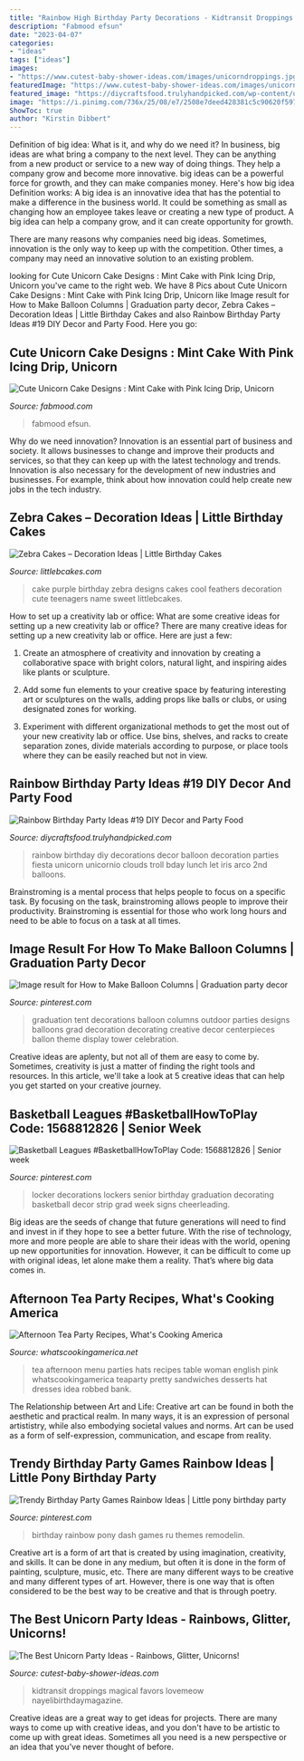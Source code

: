 ```yaml
---
title: "Rainbow High Birthday Party Decorations - Kidtransit Droppings Magical Favors Lovemeow Nayelibirthdaymagazine"
description: "Fabmood efsun"
date: "2023-04-07"
categories:
- "ideas"
tags: ["ideas"]
images:
- "https://www.cutest-baby-shower-ideas.com/images/unicorndroppings.jpg"
featuredImage: "https://www.cutest-baby-shower-ideas.com/images/unicorndroppings.jpg"
featured_image: "https://diycraftsfood.trulyhandpicked.com/wp-content/uploads/2016/05/Rainbow-birthday-party_pd.jpg"
image: "https://i.pinimg.com/736x/25/08/e7/2508e7deed428381c5c90620f59703b9.jpg"
ShowToc: true
author: "Kirstin Dibbert"
---
```



Definition of big idea: What is it, and why do we need it?
In business, big ideas are what bring a company to the next level. They can be anything from a new product or service to a new way of doing things. They help a company grow and become more innovative. big ideas can be a powerful force for growth, and they can make companies money.
Here's how big idea Definition works: 
A big idea is an innovative idea that has the potential to make a difference in the business world. It could be something as small as changing how an employee takes leave or creating a new type of product. A big idea can help a company grow, and it can create opportunity for growth. 

There are many reasons why companies need big ideas. Sometimes, innovation is the only way to keep up with the competition. Other times, a company may need an innovative solution to an existing problem.

	

		
looking for Cute Unicorn Cake Designs : Mint Cake with Pink Icing Drip, Unicorn you've came to the right web. We have 8 Pics about Cute Unicorn Cake Designs : Mint Cake with Pink Icing Drip, Unicorn like Image result for How to Make Balloon Columns | Graduation party decor, Zebra Cakes – Decoration Ideas | Little Birthday Cakes and also Rainbow Birthday Party Ideas #19 DIY Decor and Party Food. Here you go:
		
    
## Cute Unicorn Cake Designs : Mint Cake With Pink Icing Drip, Unicorn

<img loading=lazy src="https://www.fabmood.com/inspiration/wp-content/uploads/2021/06/unicorn-cake-12-370x640.jpg" onerror="this.onerror=null;this.src='https://tse2.mm.bing.net/th?id=OIP.YNfJgGv3I44PNZq9o9GKUwAAAA&amp;pid=15.1';" alt="Cute Unicorn Cake Designs : Mint Cake with Pink Icing Drip, Unicorn">

_Source: fabmood.com_

>fabmood efsun. 

	

Why do we need innovation?
Innovation is an essential part of business and society. It allows businesses to change and improve their products and services, so that they can keep up with the latest technology and trends. Innovation is also necessary for the development of new industries and businesses. For example, think about how innovation could help create new jobs in the tech industry.

    
## Zebra Cakes – Decoration Ideas | Little Birthday Cakes

<img loading=lazy src="http://www.littlebcakes.com/wp-content/uploads/2014/01/Purple-Zebra-Cake.jpg" onerror="this.onerror=null;this.src='https://tse3.mm.bing.net/th?id=OIP.9FLF1sxO89gi3PtxKDdR4wHaLJ&amp;pid=15.1';" alt="Zebra Cakes – Decoration Ideas | Little Birthday Cakes">

_Source: littlebcakes.com_

>cake purple birthday zebra designs cakes cool feathers decoration cute teenagers name sweet littlebcakes. 

	

How to set up a creativity lab or office: What are some creative ideas for setting up a new creativity lab or office?
There are many creative ideas for setting up a new creativity lab or office. Here are just a few: 
1. Create an atmosphere of creativity and innovation by creating a collaborative space with bright colors, natural light, and inspiring aides like plants or sculpture.

2. Add some fun elements to your creative space by featuring interesting art or sculptures on the walls, adding props like balls or clubs, or using designated zones for working.

3. Experiment with different organizational methods to get the most out of your new creativity lab or office. Use bins, shelves, and racks to create separation zones, divide materials according to purpose, or place tools where they can be easily reached but not in view.

    
## Rainbow Birthday Party Ideas #19 DIY Decor And Party Food

<img loading=lazy src="https://diycraftsfood.trulyhandpicked.com/wp-content/uploads/2016/05/Rainbow-birthday-party_pd.jpg" onerror="this.onerror=null;this.src='https://tse1.mm.bing.net/th?id=OIP.wBWNJ4-R4ztkhcBRl_bp4gHaLG&amp;pid=15.1';" alt="Rainbow Birthday Party Ideas #19 DIY Decor and Party Food">

_Source: diycraftsfood.trulyhandpicked.com_

>rainbow birthday diy decorations decor balloon decoration parties fiesta unicorn unicornio clouds troll bday lunch let iris arco 2nd balloons. 

	

Brainstroming is a mental process that helps people to focus on a specific task. By focusing on the task, brainstroming allows people to improve their productivity. Brainstroming is essential for those who work long hours and need to be able to focus on a task at all times.

    
## Image Result For How To Make Balloon Columns | Graduation Party Decor

<img loading=lazy src="https://i.pinimg.com/736x/71/4b/fd/714bfd308d837b4c27015cbb760aff88.jpg" onerror="this.onerror=null;this.src='https://tse2.mm.bing.net/th?id=OIP.TVDGtoHU0cFvtSLGGy9k7QAAAA&amp;pid=15.1';" alt="Image result for How to Make Balloon Columns | Graduation party decor">

_Source: pinterest.com_

>graduation tent decorations balloon columns outdoor parties designs balloons grad decoration decorating creative decor centerpieces ballon theme display tower celebration. 

	

Creative ideas are aplenty, but not all of them are easy to come by. Sometimes, creativity is just a matter of finding the right tools and resources. In this article, we'll take a look at 5 creative ideas that can help you get started on your creative journey.

    
## Basketball Leagues #BasketballHowToPlay Code: 1568812826 | Senior Week

<img loading=lazy src="https://i.pinimg.com/736x/f7/6c/d8/f76cd895b7ef99300bea828ce13bc96c.jpg" onerror="this.onerror=null;this.src='https://tse1.mm.bing.net/th?id=OIP.7l-b_uUFY7JEASR4mvSDOgHaLJ&amp;pid=15.1';" alt="Basketball Leagues #BasketballHowToPlay Code: 1568812826 | Senior week">

_Source: pinterest.com_

>locker decorations lockers senior birthday graduation decorating basketball decor strip grad week signs cheerleading. 

	

Big ideas are the seeds of change that future generations will need to find and invest in if they hope to see a better future. With the rise of technology, more and more people are able to share their ideas with the world, opening up new opportunities for innovation. However, it can be difficult to come up with original ideas, let alone make them a reality. That’s where big data comes in.

    
## Afternoon Tea Party Recipes, What&#039;s Cooking America

<img loading=lazy src="https://whatscookingamerica.net/wp-content/uploads/2015/03/TeaParty-attendes3.jpg" onerror="this.onerror=null;this.src='https://tse2.mm.bing.net/th?id=OIP.nPy8ua5yHKDEQw5f-zwWOwAAAA&amp;pid=15.1';" alt="Afternoon Tea Party Recipes, What&#039;s Cooking America">

_Source: whatscookingamerica.net_

>tea afternoon menu parties hats recipes table woman english pink whatscookingamerica teaparty pretty sandwiches desserts hat dresses idea robbed bank. 

	

The Relationship between Art and Life:
Creative art can be found in both the aesthetic and practical realm. In many ways, it is an expression of personal artististry, while also embodying societal values and norms. Art can be used as a form of self-expression, communication, and escape from reality.

    
## Trendy Birthday Party Games Rainbow Ideas | Little Pony Birthday Party

<img loading=lazy src="https://i.pinimg.com/736x/25/08/e7/2508e7deed428381c5c90620f59703b9.jpg" onerror="this.onerror=null;this.src='https://tse2.mm.bing.net/th?id=OIP.bOZuH6bVn1IxK9RTdX_qwgAAAA&amp;pid=15.1';" alt="Trendy Birthday Party Games Rainbow Ideas | Little pony birthday party">

_Source: pinterest.com_

>birthday rainbow pony dash games ru themes remodelin. 

	

Creative art is a form of art that is created by using imagination, creativity, and skills. It can be done in any medium, but often it is done in the form of painting, sculpture, music, etc. There are many different ways to be creative and many different types of art. However, there is one way that is often considered to be the best way to be creative and that is through poetry.

    
## The Best Unicorn Party Ideas - Rainbows, Glitter, Unicorns!

<img loading=lazy src="https://www.cutest-baby-shower-ideas.com/images/unicorndroppings.jpg" onerror="this.onerror=null;this.src='https://tse3.mm.bing.net/th?id=OIP.YiB-SpoXXmJLUzPhPXtNgQHaLH&amp;pid=15.1';" alt="The Best Unicorn Party Ideas - Rainbows, Glitter, Unicorns!">

_Source: cutest-baby-shower-ideas.com_

>kidtransit droppings magical favors lovemeow nayelibirthdaymagazine. 

	

Creative ideas are a great way to get ideas for projects. There are many ways to come up with creative ideas, and you don't have to be artistic to come up with great ideas. Sometimes all you need is a new perspective or an idea that you've never thought of before.

